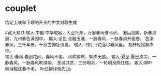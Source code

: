 # couplet
给定上联和下联的开头的中文对联生成

#藏头对联
输入:中国
中华崛起，大业兴邦，万里春风催马步。
国运昌隆，新春发展，九州春色满园中。
输入:金色
金融玉液，一脉春风，一脉春风开画卷。
色染春风，三千年景，千秋古韵壮诗篇。
输入:飞机
飞花落尽春风里。
机杼轻摇柳岸中。		
输入:春风
春到花间，春风不老。
风吹柳岸，柳岸无痕。
输入:夏至
夏日炎凉，一脉春风，一脉春风吹绿柳。
至诚共赏，三分明月，一轮明月照红楼。
输入:柳叶
柳绿桃红春不老。
叶红柳绿燕先归。

